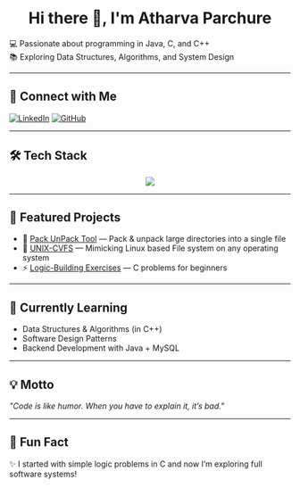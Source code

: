 <h1 align="center"><b>Hi there 👋, I'm Atharva Parchure</b></h1>  

💻 Passionate about programming in Java, C, and C++  
📚 Exploring Data Structures, Algorithms, and System Design  

---

## 🔗 Connect with Me
[![LinkedIn](https://img.shields.io/badge/LinkedIn-Profile-blue?style=for-the-badge&logo=linkedin)](https://www.linkedin.com/in/atharva-parchure-204bba2a9/)
[![GitHub](https://img.shields.io/github/followers/atharvaparchure?label=Follow&style=for-the-badge&logo=github)](https://github.com/atharvaparchure)

---

## 🛠️ Tech Stack
<p align="center">
  <img src="https://skillicons.dev/icons?i=c,cpp,java,mysql,git,github,vscode" />
</p>

---

## 🚀 Featured Projects
- 🔐 [Pack UnPack Tool](https://github.com/atharvaparchure/CtOS-Compresser-and-encrypter) — Pack & unpack large directories into a single file  
- 🔐 [UNIX-CVFS](https://github.com/atharvaparchure/UNIX-Customized-Virtual-File-System) — Mimicking Linux based File system on any operating system  
- ⚡ [Logic-Building Exercises](https://github.com/atharvaparchure/Logic_Building_assignments) — C problems for beginners  

---

## 📖 Currently Learning
- Data Structures & Algorithms (in C++)  
- Software Design Patterns  
- Backend Development with Java + MySQL  

---

## 💡 Motto
*"Code is like humor. When you have to explain it, it’s bad."*  

---

## 🎯 Fun Fact
✨ I started with simple logic problems in C and now I’m exploring full software systems!  
